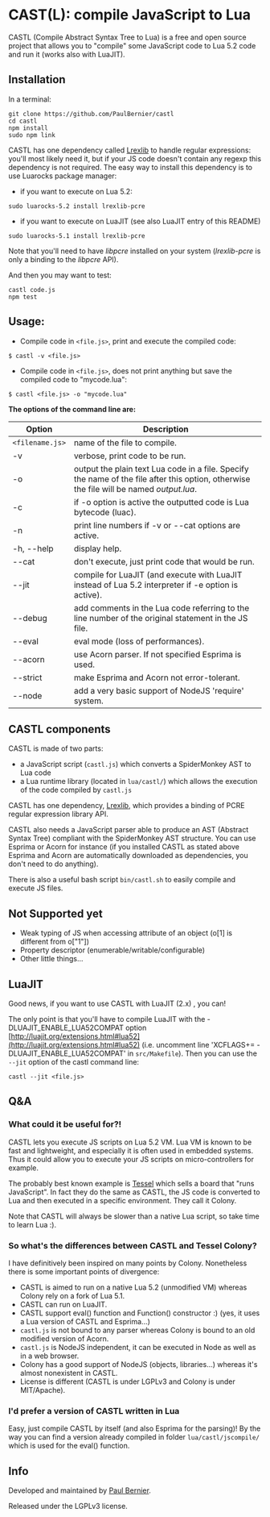 CAST(L): compile JavaScript to Lua
==========
CASTL (Compile Abstract Syntax Tree to Lua) is a free and open source project that allows you to "compile" some JavaScript code to Lua 5.2 code and run it (works also with LuaJIT).

## Installation

In a terminal:

```
git clone https://github.com/PaulBernier/castl
cd castl
npm install
sudo npm link
```

CASTL has one dependency called [Lrexlib](http://rrthomas.github.io/lrexlib/) to handle regular expressions: you'll most likely need it, but if your JS code doesn't contain any regexp this dependency is not required.
The easy way to install this dependency is to use Luarocks package manager:

* if you want to execute on Lua 5.2:
```
sudo luarocks-5.2 install lrexlib-pcre
```
* if you want to execute on LuaJIT (see also LuaJIT entry of this README)
```
sudo luarocks-5.1 install lrexlib-pcre
```

Note that you'll need to have *libpcre* installed on your system (*lrexlib-pcre* is only a binding to the *libpcre* API).

And then you may want to test:
```
castl code.js
npm test
```

## Usage:

* Compile code in `<file.js>`, print and execute the compiled code:
```
$ castl -v <file.js>
```

* Compile code in `<file.js>`, does not print anything but save the compiled code to "mycode.lua":
```
$ castl <file.js> -o "mycode.lua"
```

**The options of the command line are:**

Option  | Description
------------- | -------------
`<filename.js>`  | name of the file to compile.
-v  | verbose, print code to be run.
-o | output the plain text Lua code in a file. Specify the name of the file after this option, otherwise the file will be named _output.lua_.
-c | if -o option is active the outputted code is Lua bytecode (luac).
-n | print line numbers if -v or --cat options are active.
-h, --help | display help.
--cat | don't execute, just print code that would be run.
--jit | compile for LuaJIT (and execute with LuaJIT instead of Lua 5.2 interpreter if -e option is active).
--debug | add comments in the Lua code referring to the line number of the original statement in the JS file.
--eval | eval mode (loss of performances).
--acorn | use Acorn parser. If not specified Esprima is used.
--strict | make Esprima and Acorn not error-tolerant.
--node | add a very basic support of NodeJS 'require' system.

## CASTL components

CASTL is made of two parts:

* a JavaScript script (`castl.js`) which converts a SpiderMonkey AST to Lua code
* a Lua runtime library (located in `lua/castl/`) which allows the execution of the code compiled by `castl.js`

CASTL has one dependency, [Lrexlib](http://rrthomas.github.io/lrexlib/), which provides a binding of PCRE regular expression library API.

CASTL also needs a JavaScript parser able to produce an AST (Abstract Syntax Tree) compliant with the SpiderMonkey AST structure. You can use Esprima or Acorn for instance (if you installed CASTL as stated above Esprima and Acorn are automatically downloaded as dependencies, you don't need to do anything).

There is also a useful bash script `bin/castl.sh` to easily compile and execute JS files.

## Not Supported yet

* Weak typing of JS when accessing attribute of an object (o[1] is different from o["1"])
* Property descriptor (enumerable/writable/configurable)
* Other little things...

## LuaJIT

Good news, if you want to use CASTL with LuaJIT (2.x) , you can!

The only point is that you'll have to compile LuaJIT with the -DLUAJIT\_ENABLE\_LUA52COMPAT option [http://luajit.org/extensions.html#lua52](http://luajit.org/extensions.html#lua52) (i.e. uncomment line 'XCFLAGS+= -DLUAJIT_ENABLE_LUA52COMPAT' in `src/Makefile`). Then you can use the `--jit` option of the castl command line:

```
castl --jit <file.js>
```

## Q&A

### What could it be useful for?!

CASTL lets you execute JS scripts on Lua 5.2 VM. Lua VM is known to be fast and lightweight, and especially it is often used in embedded systems. Thus it could allow you to execute your JS scripts on micro-controllers for example.

The probably best known example is [Tessel](https://tessel.io/) which sells a board that "runs JavaScript". In fact they do the same as CASTL, the JS code is converted to Lua and then executed in a specific environment. They call it Colony.

Note that CASTL will always be slower than a native Lua script, so take time to learn Lua :).

### So what's the differences between CASTL and Tessel Colony?

I have definitively been inspired on many points by Colony. Nonetheless there is some important points of divergence: 

* CASTL is aimed to run on a native Lua 5.2 (unmodified VM) whereas Colony rely on a fork of Lua 5.1.
* CASTL can run on LuaJIT.
* CASTL support eval() function and Function() constructor :) (yes, it uses a Lua version of CASTL and Esprima...)
* `castl.js` is not bound to any parser whereas Colony is bound to an old modified version of Acorn.
* `castl.js` is NodeJS independent, it can be executed in Node as well as in a web browser.
* Colony has a good support of NodeJS (objects, libraries...) whereas it's almost nonexistent in CASTL.
* License is different (CASTL is under LGPLv3 and Colony is under MIT/Apache).

### I'd prefer a version of CASTL written in Lua

Easy, just compile CASTL by itself (and also Esprima for the parsing)! By the way you can find a version already compiled in folder `lua/castl/jscompile/` which is used for the eval() function.

## Info

Developed and maintained by [Paul Bernier](http://www.paulbernier.fr).

Released under the LGPLv3 license.
